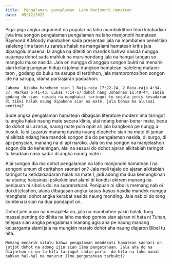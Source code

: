 ```yaml
---
title:  Pengalaman- pengalaman  Laho Manjonohi Hamatean
date:  05/12/2022
---
```


Piga-piga angka argument na popular na laho mambuktihon teori keabadian jiwa ima songon pengalaman pengalaman na laho manjonohi hamatean. Raymond A.Moody  mambahen sada presentasi jala na mambahen penelitian saleleng lima taon tu saratus  halak na mangalami hamatean  kritis jala dipangolu musena. Ia angka na diteliti on mandok bahwa nasida nungga pajumpa dohot sada mahluk na marsinondang jala na hangat tangan so mangolu muse nasida. Jala on nungga di anggap songon bukti na menarik sian kelangsungnan hidup ni jolmai dungkon hamatean, saleleng mataon-taon , godang do buku na  sarupa di terbithon, jala mampromosihon songon ide na sarupa, idama parsiajaran paduahon.

`Jahama  kisaha haheheon sian 1 Raja-raja 17:22-24, 2 Raja-raja 4:34-37; Markus 5:41-43; Lukas 7:14-17 dohot nang Johannes 11:40-44, sadia godang do sian  nasida na manghatai taringot tu segala jenis kesadaran di tikki halak naung dipahehe sian na mate, jala boasa ma alusnai penting?`

Sude angka pengalaman hamatean dibagsan  literature modern ima taringot tu angka halak naung  mate secara klinis, alai ndang benar-benar mate, beda do dohot si Lazarus, naung mate pola opat ari jala  bangkena pe nungg a busuk. Ia si Lazarus manang  nasida nuang dipahehe sian  na mate di jaman ni alkitab ndang hea mandok songon  dia do pengalaman  nasida, di surgo, di api penycian, manang na di api naroko. Jala on ma songon na manjelashon sogon dia do keheningan, alai na sesuai do dohot ajaran  alkitabiah taringot tu keadaan naso sadar di angka naung mate i.

Alai songon dia ma dohot pengalaman  na laho manjonohi hamatean I na songoni umum di ceritahon  saonari on? Jala moli tajalo do ajaran alkitabiah taringot tu ketidaksadaran halak na mate I, jadi adong ma dua kemungkinan na utama; halusinasi  psikokimiawi alami di kondisi ektrem  manang na penipuan ni sibolis doi na supranatural. Penipuan ni sibolis memang nab oi doi di jelashon, alana dibagasan  angka  kasus-kasus nasdia  mandok nungga manghatai dohot angka kerabat nasida naung monding. Jala nab oi do tong  kombinasi sian na dua pandapot on.

Dohot  penipuan na merajalela on, jala na mambahen  yakin halak, tung massai penting do dihita na laho maniop gomos sian ajaran ni hata ni Tuhan, telepas sian angka pengalaman manang  agia aha pe naung manang  keluarganta alami jala na mungkin  maralo dohot aha naung diajaron Bibel tu hita.

`Memang menarik situtu bahwa pengalaman mendekati hamatean saonari on jotjot dohot na adong ijin sian ilmu pengetahuan. Jala aha do na diajarhon ni on tu hita taringot sadia porlu  do hita na laho manat bahkan hal-hal na manurut ilmu pengetahuan tarbukti?`